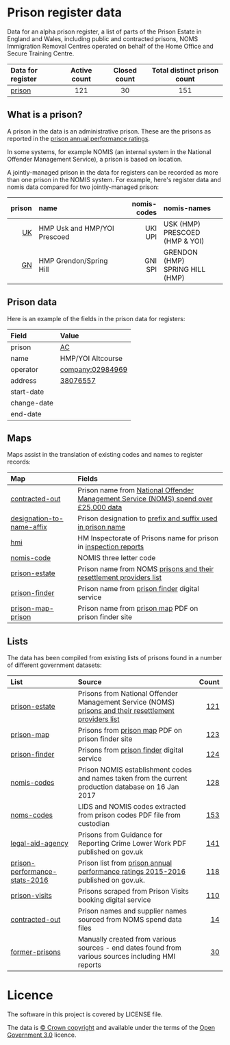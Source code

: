 # Prison register data

Data for an alpha prison register,
a list of parts of the Prison Estate in England and Wales, including public and contracted prisons, NOMS Immigration Removal Centres operated on behalf of the Home Office and Secure Training Centre.

| Data for register                | Active count | Closed count | Total distinct prison count |
| :---                             | :---:        | :---:        | :---:                       |
| [prison](data/prison/prison.tsv) | 121          | 30           | 151                         |

## What is a prison?

A prison in the data is an administrative prison. These are the prisons as
reported in the [prison annual performance ratings](https://www.gov.uk/government/statistics/prison-performance-statistics-2015-to-2016).

In some systems, for example NOMIS (an internal system in the National
Offender Management Service), a prison is based on location.

A jointly-managed prison in the data for registers can be recorded as
more than one prison in the NOMIS system. For example, here's register data
and nomis data compared for two jointly-managed prison:

| prison                                                | name                         | nomis-codes | nomis-names |
| ---:   | :---                         | ---:       | :---        |
| [UK](https://prison.alpha.openregister.org/record/UK) | HMP Usk and HMP/YOI Prescoed | UKI <br>UPI | USK (HMP) <br>PRESCOED (HMP & YOI)  |
| [GN](https://prison.alpha.openregister.org/record/GN) | HMP Grendon/Spring Hill      | GNI <br>SPI | GRENDON (HMP) <br>SPRING HILL (HMP) |

## Prison data

Here is an example of the fields in the prison data for registers:

| Field       | Value |
| :---        | :---  |
| prison      | [AC](http://prison.alpha.openregister.org/record/AC) |
| name        | HMP/YOI Altcourse |
| operator    | [company:02984969](https://beta.companieshouse.gov.uk/company/02984969) |
| address     | [38076557](http://address.discovery.openregister.org/record/38076557) |
| start-date  | |
| change-date | |
| end-date    | |

## Maps

Maps assist in the translation of existing codes and names to register records:

| Map  | Fields |
| :--- | :---   |
| [contracted-out](maps/contracted-out.tsv) | Prison name from [National Offender Management Service (NOMS) spend over £25,000 data](https://www.gov.uk/government/publications/national-offender-management-service-spend-over-25000-2016) |
| [designation-to-name-affix](maps/designation-to-name-affix.tsv) | Prison designation to [prefix and suffix used in prison name](https://github.com/openregister/prison-data/blob/readme-update/lib/prison_data.rb#L66) |
| [hmi](maps/hmi.tsv) | HM Inspectorate of Prisons name for prison in [inspection reports](https://www.justiceinspectorates.gov.uk/hmiprisons/inspections/) |
| [nomis-code](maps/nomis-code.tsv) | NOMIS three letter code |
| [prison-estate](maps/prison-estate.tsv) | Prison name from NOMS [prisons and their resettlement providers list](https://www.gov.uk/government/publications/prisons-and-their-resettlement-providers) |
| [prison-finder](maps/prison-finder.tsv) | Prison name from [prison finder](https://www.justice.gov.uk/contacts/prison-finder) digital service |
| [prison-map-prison](maps/prison-map-prison.tsv) | Prison name from [prison map](https://www.justice.gov.uk/downloads/contacts/hmps/prison-finder/prison-map.pdf) PDF on prison finder site |


## Lists

The data has been compiled from existing lists of prisons found
in a number of different government datasets:

| List | Source | Count |
| :---         |    :--- | ---: |
| [prison-estate](lists/prison-estate) | Prisons from National Offender Management Service (NOMS) [prisons and their resettlement providers list](https://www.gov.uk/government/publications/prisons-and-their-resettlement-providers) |[121](lists/prison-estate/list.tsv)|
| [prison-map](lists/prison-map) | Prisons from [prison map](https://www.justice.gov.uk/downloads/contacts/hmps/prison-finder/prison-map.pdf) PDF on prison finder site |[123](lists/prison-map/prisons.tsv)|
| [prison-finder](lists/prison-finder) | Prisons from [prison finder](https://www.justice.gov.uk/contacts/prison-finder) digital service |[124](lists/prison-finder/prison-address-text.tsv)|
| [nomis-codes](lists/nomis-codes) | Prison NOMIS establishment codes and names taken from the current production database on 16 Jan 2017 |[128](lists/nomis-codes/nomis-codes.tsv)|
| [noms-codes](lists/noms-codes) | LIDS and NOMIS codes extracted from prison codes PDF file from custodian |[153](lists/noms-codes/prison-codes.tsv)|
| [legal-aid-agency](lists/legal-aid-agency) | Prisons from Guidance for Reporting Crime Lower Work PDF published on gov.uk |[141](lists/legal-aid-agency/prison-codes.tsv)|
| [prison-performance-stats-2016](lists/prison-performance-stats-2016) | Prison list from [prison annual performance ratings 2015-2016](https://www.gov.uk/government/statistics/prison-performance-statistics-2015-to-2016) published on gov.uk. |[118](lists/prison-performance-stats-2016/prisons.tsv)|
| [prison-visits](lists/prison-visits) | Prisons scraped from Prison Visits booking digital service |[110](lists/prison-visits/prisons.tsv)|
| [contracted-out](lists/contracted-out) | Prison names and supplier names sourced from NOMS spend data files |[14](lists/contracted-out/prisons.tsv)|
| [former-prisons](lists/former-prisons) | Manually created from various sources - end dates found from various sources including HMI reports |[30](lists/former-prisons/prisons.tsv)|

# Licence

The software in this project is covered by LICENSE file.

The data is [© Crown copyright](http://www.nationalarchives.gov.uk/information-management/re-using-public-sector-information/copyright-and-re-use/crown-copyright/)
and available under the terms of the [Open Government 3.0](https://www.nationalarchives.gov.uk/doc/open-government-licence/version/3/) licence.
